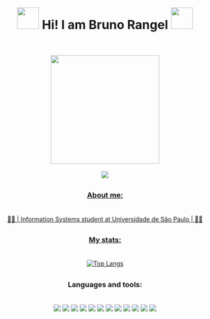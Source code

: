 <h1 align="center"><img src="https://media.tenor.com/o1yd5aCUCG8AAAAj/benjamin-the-monikey-hes-from-btds.gif" width="50px"> Hi! I am Bruno Rangel <img src="https://media.tenor.com/o1yd5aCUCG8AAAAj/benjamin-the-monikey-hes-from-btds.gif" width="50px"><br><br></h1>


<div align="center">
<img height="250px" src="https://static.wikia.nocookie.net/b__/images/a/af/BenjaminPortrait.png/revision/latest?cb=20190612025211&path-prefix=bloons">
  <br>
  <br>
  
  <div id="badges-social">
  <a href="https://www.linkedin.com/in/bruno-rangel-pereira-tadim-06a220208/"> <img src="https://img.shields.io/badge/-LinkedIn-blue?style=for-the-badge&logo=LinkedIn">
    <!-- <a href="https://discordapp.com/users/698680180234911826"><img src="https://img.shields.io/badge/-Discord-7289da?style=for-the-badge&logo=discord&logoColor=white">  -->
   
 
  </div>
  
  </div>
  
  ##
    
    
### <p align="center"> About me: <br><br></p>
    
<p align="center"> 
👨‍💻 | Information Systems student at Universidade de São Paulo | 👨‍💻<br>

 
    
  ##
    
### <p align="center">  My stats: <br><br></p>

<div align="center">
  
  [![Top Langs](https://github-readme-stats.vercel.app/api/top-langs/?username=brurangel&layout=compact&langs_count=7&theme=tokyonight)](https://github.com/anuraghazra/github-readme-stats)
  
</div>

  ##
  
 ### <p align="center"> Languages and tools: <br> <br></p>
  
 
  <div id="badges" align="center">
    <img src="https://img.shields.io/badge/github-%23121011.svg?style=for-the-badge&logo=github&logoColor=white"> 
    <img src="https://img.shields.io/badge/c-%2300599C.svg?style=for-the-badge&logo=c&logoColor=white">
    <img src="https://img.shields.io/badge/c++-%2300599C.svg?style=for-the-badge&logo=c%2B%2B&logoColor=white"> 
    <img src="https://img.shields.io/badge/css3-%231572B6.svg?style=for-the-badge&logo=css3&logoColor=white">
    <img src="https://img.shields.io/badge/html5-%23E34F26.svg?style=for-the-badge&logo=html5&logoColor=white">
    <img src="https://img.shields.io/badge/javascript-%23323330.svg?style=for-the-badge&logo=javascript&logoColor=%23F7DF1E"> 
    <img src="https://img.shields.io/badge/python-3670A0?style=for-the-badge&logo=python&logoColor=ffdd54">
    <img src="https://img.shields.io/badge/php-%23777BB4.svg?style=for-the-badge&logo=php&logoColor=white">
    <img src="https://img.shields.io/badge/java-%23ED8B00.svg?style=for-the-badge&logo=openjdk&logoColor=white">
    <img src="https://img.shields.io/badge/mysql-4479A1.svg?style=for-the-badge&logo=mysql&logoColor=white">
    <img src="https://img.shields.io/badge/figma-%23F24E1E.svg?style=for-the-badge&logo=figma&logoColor=white">
    <img src="https://img.shields.io/badge/linux-FCC624?style=for-the-badge&logo=linux&logoColor=black">
    
  </div>
